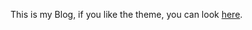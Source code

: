 
This is my Blog, if you like the theme, you can look [here](https://github.com/xLinWei/simple_minimal_theme).
